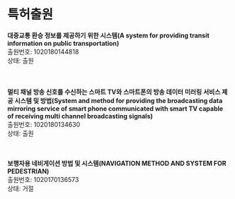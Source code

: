 # 특허출원  

__대중교통 환승 정보를 제공하기 위한 시스템(A system for providing transit information on public transportation)__   
출원번호: 1020180144818  
상태: 출원   
<br>
<br>  
__멀티 채널 방송 신호를 수신하는 스마트 TV와 스마트폰의 방송 데이터 미러링 서비스 제공 시스템 및 방법(System and method for providing the broadcasting data mirroring service of smart phone communicated with smart TV capable of receiving multi channel broadcasting signals)__   
출원번호: 1020180134630      
상태: 출원  
<br>
<br>
 
__보행자용 네비게이션 방법 및 시스템(NAVIGATION METHOD AND SYSTEM FOR PEDESTRIAN)__     
출원번호: 1020170136573  
상태: 거절
<br>



 

